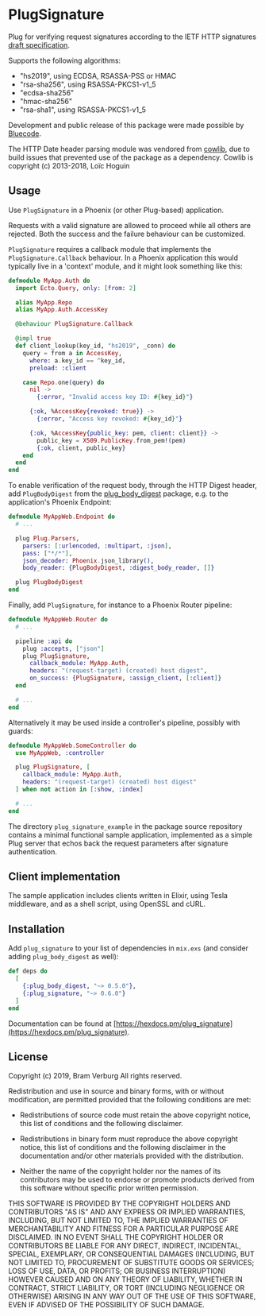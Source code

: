 # PlugSignature

Plug for verifying request signatures according to the IETF HTTP signatures
[draft specification](https://tools.ietf.org/html/draft-cavage-http-signatures-12).

Supports the following algorithms:

  * "hs2019", using ECDSA, RSASSA-PSS or HMAC
  * "rsa-sha256", using RSASSA-PKCS1-v1_5
  * "ecdsa-sha256"
  * "hmac-sha256"
  * "rsa-sha1", using RSASSA-PKCS1-v1_5

Development and public release of this package were made possible by
[Bluecode](https://bluecode.com/).

The HTTP Date header parsing module was vendored from
[cowlib](https://github.com/ninenines/cowlib), due to build issues that
prevented use of the package as a dependency. Cowlib is copyright (c)
2013-2018, Loïc Hoguin

## Usage

Use `PlugSignature` in a Phoenix (or other Plug-based) application.

Requests with a valid signature are allowed to proceed while all others are
rejected. Both the success and the failure behaviour can be customized.

`PlugSignature` requires a callback module that implements the
`PlugSignature.Callback` behaviour. In a Phoenix application this would
typically live in a 'context' module, and it might look something like this:

```elixir
defmodule MyApp.Auth do
  import Ecto.Query, only: [from: 2]

  alias MyApp.Repo
  alias MyApp.Auth.AccessKey

  @behaviour PlugSignature.Callback

  @impl true
  def client_lookup(key_id, "hs2019", _conn) do
    query = from a in AccessKey,
      where: a.key_id == ^key_id,
      preload: :client

    case Repo.one(query) do
      nil ->
        {:error, "Invalid access key ID: #{key_id}"}

      {:ok, %AccessKey{revoked: true}} ->
        {:error, "Access key revoked: #{key_id}"}

      {:ok, %AccessKey{public_key: pem, client: client}} ->
        public_key = X509.PublicKey.from_pem!(pem)
        {:ok, client, public_key}
    end
  end
end
```

To enable verification of the request body, through the HTTP Digest header,
add `PlugBodyDigest` from the [plug_body_digest](https://hex.pm/packages/plug_body_digest)
package, e.g. to the application's Phoenix Endpoint:

```elixir
defmodule MyAppWeb.Endpoint do
  # ...

  plug Plug.Parsers,
    parsers: [:urlencoded, :multipart, :json],
    pass: ["*/*"],
    json_decoder: Phoenix.json_library(),
    body_reader: {PlugBodyDigest, :digest_body_reader, []}

  plug PlugBodyDigest
end
```

Finally, add `PlugSignature`, for instance to a Phoenix Router pipeline:

```elixir
defmodule MyAppWeb.Router do
  # ...

  pipeline :api do
    plug :accepts, ["json"]
    plug PlugSignature,
      callback_module: MyApp.Auth,
      headers: "(request-target) (created) host digest",
      on_success: {PlugSignature, :assign_client, [:client]}
  end

  # ...
end
```

Alternatively it may be used inside a controller's pipeline, possibly with
guards:

```elixir
defmodule MyAppWeb.SomeController do
  use MyAppWeb, :controller

  plug PlugSignature, [
    callback_module: MyApp.Auth,
    headers: "(request-target) (created) host digest"
  ] when not action in [:show, :index]

  # ...
end
```

The directory `plug_signature_example` in the package source repository
contains a minimal functional sample application, implemented as a simple Plug
server that echos back the request parameters after signature authentication.

## Client implementation

The sample application includes clients written in Elixir, using Tesla
middleware, and as a shell script, using OpenSSL and cURL.

## Installation

Add `plug_signature` to your list of dependencies in `mix.exs` (and consider
adding `plug_body_digest` as well):

```elixir
def deps do
  [
    {:plug_body_digest, "~> 0.5.0"},
    {:plug_signature, "~> 0.6.0"}
  ]
end
```

Documentation can be found at [https://hexdocs.pm/plug_signature](https://hexdocs.pm/plug_signature).

## License

Copyright (c) 2019, Bram Verburg
All rights reserved.

Redistribution and use in source and binary forms, with or without
modification, are permitted provided that the following conditions are met:

* Redistributions of source code must retain the above copyright notice, this
  list of conditions and the following disclaimer.

* Redistributions in binary form must reproduce the above copyright notice,
  this list of conditions and the following disclaimer in the documentation
  and/or other materials provided with the distribution.

* Neither the name of the copyright holder nor the names of its contributors
  may be used to endorse or promote products derived from this software
  without specific prior written permission.

THIS SOFTWARE IS PROVIDED BY THE COPYRIGHT HOLDERS AND CONTRIBUTORS "AS IS"
AND ANY EXPRESS OR IMPLIED WARRANTIES, INCLUDING, BUT NOT LIMITED TO, THE
IMPLIED WARRANTIES OF MERCHANTABILITY AND FITNESS FOR A PARTICULAR PURPOSE ARE
DISCLAIMED. IN NO EVENT SHALL THE COPYRIGHT HOLDER OR CONTRIBUTORS BE LIABLE
FOR ANY DIRECT, INDIRECT, INCIDENTAL, SPECIAL, EXEMPLARY, OR CONSEQUENTIAL
DAMAGES (INCLUDING, BUT NOT LIMITED TO, PROCUREMENT OF SUBSTITUTE GOODS OR
SERVICES; LOSS OF USE, DATA, OR PROFITS; OR BUSINESS INTERRUPTION) HOWEVER
CAUSED AND ON ANY THEORY OF LIABILITY, WHETHER IN CONTRACT, STRICT LIABILITY,
OR TORT (INCLUDING NEGLIGENCE OR OTHERWISE) ARISING IN ANY WAY OUT OF THE USE
OF THIS SOFTWARE, EVEN IF ADVISED OF THE POSSIBILITY OF SUCH DAMAGE.
